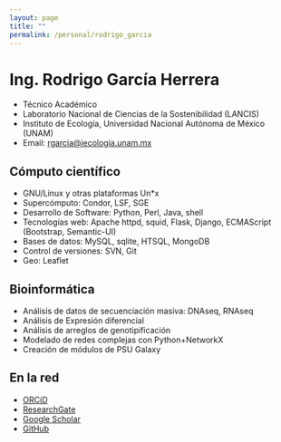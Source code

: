 ```yaml
---
layout: page
title: ""
permalink: /personal/rodrigo_garcia
---
```


# Ing. Rodrigo García Herrera

- Técnico Académico
- Laboratorio Nacional de Ciencias de la Sostenibilidad (LANCIS)
- Instituto de Ecología, Universidad Nacional Autónoma de México (UNAM)
- Email: rgarcia@iecologia.unam.mx

## Cómputo científico

- GNU/Linux y otras plataformas Un*x
- Supercómputo: Condor, LSF, SGE
- Desarrollo de Software: Python, Perl, Java, shell
- Tecnologías web: Apache httpd, squid, Flask, Django, ECMAScript (Bootstrap, Semantic-UI)
- Bases de datos: MySQL, sqlite, HTSQL, MongoDB
- Control de versiones: SVN, Git
- Geo: Leaflet

## Bioinformática

- Análisis de datos de secuenciación masiva: DNAseq, RNAseq
- Análisis de Expresión diferencial
- Análisis de arreglos de genotipificación
- Modelado de redes complejas con Python+NetworkX
- Creación de módulos de PSU Galaxy

## En la red
- [ORCiD](http://orcid.org/0000-0002-7972-5746)
- [ResearchGate](https://www.researchgate.net/profile/Rodrigo_Garcia-Herrera)
- [Google Scholar](https://scholar.google.com.mx/citations?user=aLFvcZQAAAAJ&hl=es&oi=ao)
- [GitHub](https://github.com/rgarcia-herrera)
